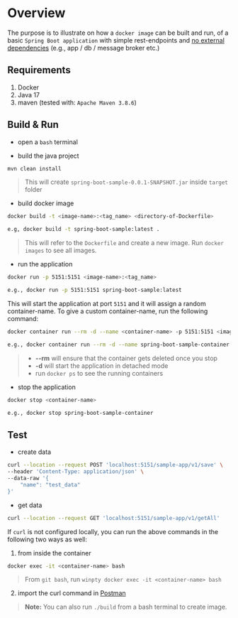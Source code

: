 # Overview

The purpose is to illustrate on how a `docker image` can be built and run, of a basic `Spring Boot application` with simple rest-endpoints and <u>no external dependencies</u> (e.g., app / db / message broker etc.)

## Requirements

1. Docker
1. Java 17
1. maven (tested with: `Apache Maven 3.8.6`)

## Build & Run

- open a `bash` terminal

- build the java project
```sh
mvn clean install
```
> This will create `spring-boot-sample-0.0.1-SNAPSHOT.jar` inside `target` folder

- build docker image
```sh
docker build -t <image-name>:<tag_name> <directory-of-Dockerfile>

e.g, docker build -t spring-boot-sample:latest .
```
> This will refer to the `Dockerfile` and create a new image. Run `docker images` to see all images.

- run the application
```sh
docker run -p 5151:5151 <image-name>:<tag_name>

e.g., docker run -p 5151:5151 spring-boot-sample:latest
```

This will start the application at port `5151` and it will assign a random container-name. To give a custom container-name, run the following command:

```sh
docker container run --rm -d --name <container-name> -p 5151:5151 <image-name>:<tag_name>

e.g., docker container run --rm -d --name spring-boot-sample-container -p 5151:5151 spring-boot-sample:latest
```
> - **--rm** will ensure that the container gets deleted once you stop
> - **-d** will start the application in detached mode
> - run `docker ps` to see the running containers

- stop the application
```sh
docker stop <container-name>

e.g., docker stop spring-boot-sample-container
```

## Test

- create data
```sh
curl --location --request POST 'localhost:5151/sample-app/v1/save' \
--header 'Content-Type: application/json' \
--data-raw '{
    "name": "test_data"
}'
```

- get data
```sh
curl --location --request GET 'localhost:5151/sample-app/v1/getAll'
```

If `curl` is not configured locally, you can run the above commands in the following two ways as well:

1. from inside the container
```sh
docker exec -it <container-name> bash
```
> From `git bash`, run `winpty docker exec -it <container-name> bash`

2. import the curl command in [Postman](https://www.postman.com/downloads/)

> **Note:** You can also run `./build` from a bash terminal to create image.